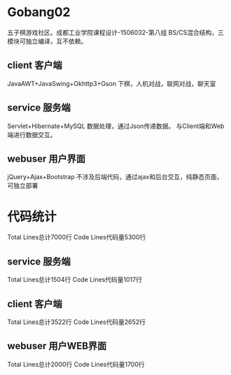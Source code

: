 # Gobang02
五子棋游戏社区。成都工业学院课程设计-1506032-第八组
BS/CS混合结构，三模块可独立编译，互不依赖。

## client 客户端
 JavaAWT+JavaSwing+Okhttp3+Gson
下棋，人机对战，联网对战，聊天室

## service 服务端
Servlet+Hibernate+MySQL
数据处理，通过Json传递数据。
与Client端和Web端进行数据交互。

## webuser 用户界面
jQuery+Ajax+Bootstrap
不涉及后端代码，通过ajax和后台交互，纯静态页面，可独立部署


# 代码统计
Total Lines总计7000行
Code Lines代码量5300行

## service 服务端
Total Lines总计1504行
Code Lines代码量1017行

## client 客户端
Total Lines总计3522行
Code Lines代码量2652行

## webuser 用户WEB界面
Total Lines总计2000行
Code Lines代码量1700行

